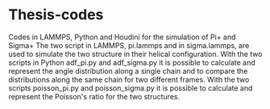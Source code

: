 # Thesis-codes
Codes in LAMMPS, Python and Houdini for the simulation of Pi+ and Sigma+
The two script in LAMMPS, pi.lammps and in sigma.lammps, are used to simulate the two structure in their helical configuration.
With the two scripts in Python adf_pi.py and adf_sigma.py it is possible to calculate and represent the angle distribution along a single chain and to compare the distributions along the same chain for two different frames.
With the two scripts poisson_pi.py and poisson_sigma.py it is possible to calculate and represent the Poisson's ratio for the two structures. 
